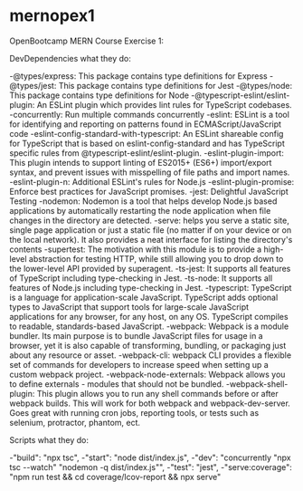 # mernopex1
OpenBootcamp MERN Course Exercise 1:

DevDependencies what they do:

-@types/express: This package contains type definitions for Express
-@types/jest: This package contains type definitions for Jest
-@types/node:  This package contains type definitions for Node
-@typescript-eslint/eslint-plugin: An ESLint plugin which provides lint rules for TypeScript codebases.
-concurrently: Run multiple commands concurrently
-eslint: ESLint is a tool for identifying and reporting on patterns found in ECMAScript/JavaScript code
-eslint-config-standard-with-typescript: An ESLint shareable config for TypeScript that is based on eslint-config-standard and has TypeScript specific rules from @typescript-eslint/eslint-plugin.
-eslint-plugin-import: This plugin intends to support linting of ES2015+ (ES6+) import/export syntax, and prevent issues with misspelling of file paths and import names.
-eslint-plugin-n: Additional ESLint's rules for Node.js
-eslint-plugin-promise: Enforce best practices for JavaScript promises.
-jest: Delightful JavaScript Testing
-nodemon: Nodemon is a tool that helps develop Node.js based applications by automatically restarting the node application when file changes in the directory are detected.
-serve: helps you serve a static site, single page application or just a static file (no matter if on your device or on the local network). It also provides a neat interface for listing the directory's contents
-supertest: The motivation with this module is to provide a high-level abstraction for testing HTTP, while still allowing you to drop down to the lower-level API provided by superagent.
-ts-jest: It supports all features of TypeScript including type-checking in Jest.
-ts-node: It supports all features of Node.js including type-checking in Jest.
-typescript: TypeScript is a language for application-scale JavaScript. TypeScript adds optional types to JavaScript that support tools for large-scale JavaScript applications for any browser, for any host, on any OS. TypeScript compiles to readable, standards-based JavaScript.
-webpack: Webpack is a module bundler. Its main purpose is to bundle JavaScript files for usage in a browser, yet it is also capable of transforming, bundling, or packaging just about any resource or asset.
-webpack-cli: webpack CLI provides a flexible set of commands for developers to increase speed when setting up a custom webpack project.
-webpack-node-externals: Webpack allows you to define externals - modules that should not be bundled.
-webpack-shell-plugin: This plugin allows you to run any shell commands before or after webpack builds. This will work for both webpack and webpack-dev-server. Goes great with running cron jobs, reporting tools, or tests such as selenium, protractor, phantom, ect.

Scripts what they do:

-"build": "npx tsc",
-"start": "node dist/index.js",
-"dev": "concurrently \"npx tsc --watch\" \"nodemon -q dist/index.js\"",
-"test": "jest",
-"serve:coverage": "npm run test && cd coverage/lcov-report && npx serve"
  
